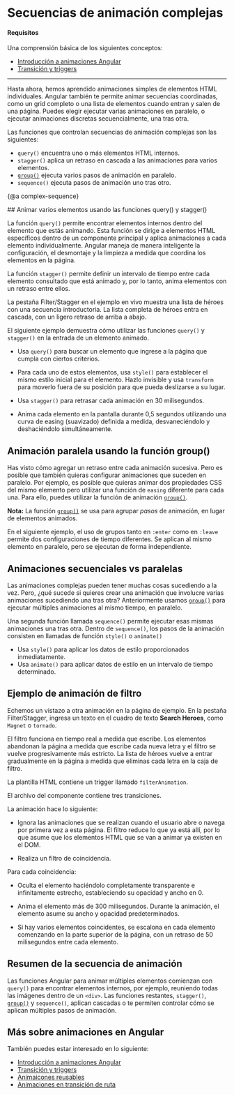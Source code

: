 # Secuencias de animación complejas

#### Requisitos

Una comprensión básica de los siguientes conceptos:

- [Introducción a animaciones Angular](guide/animations)
- [Transición y triggers](guide/transition-and-triggers)

<hr>

Hasta ahora, hemos aprendido animaciones simples de elementos HTML individuales. Angular también te permite animar secuencias coordinadas, como un grid completo o una lista de elementos cuando entran y salen de una página. Puedes elegir ejecutar varias animaciones en paralelo, o ejecutar animaciones discretas secuencialmente, una tras otra.

Las funciones que controlan secuencias de animación complejas son las siguientes:

- `query()` encuentra uno o más elementos HTML internos.
- `stagger()` aplica un retraso en cascada a las animaciones para varios elementos.
- [`group()`](api/animations/group) ejecuta varios pasos de animación en paralelo.
- `sequence()` ejecuta pasos de animación uno tras otro.

{@a complex-sequence}

## Animar varios elementos usando las funciones query() y stagger()

La función `query()` permite encontrar elementos internos dentro del elemento que estás animando. Esta función se dirige a elementos HTML específicos dentro de un componente principal y aplica animaciones a cada elemento individualmente. Angular maneja de manera inteligente la configuración, el desmontaje y la limpieza a medida que coordina los elementos en la página.

La función `stagger()` permite definir un intervalo de tiempo entre cada elemento consultado que está animado y, por lo tanto, anima elementos con un retraso entre ellos.

La pestaña Filter/Stagger en el ejemplo en vivo muestra una lista de héroes con una secuencia introductoria. La lista completa de héroes entra en cascada, con un ligero retraso de arriba a abajo.

El siguiente ejemplo demuestra cómo utilizar las funciones `query()` y `stagger()` en la entrada de un elemento animado.

- Usa `query()` para buscar un elemento que ingrese a la página que cumpla con ciertos criterios.

- Para cada uno de estos elementos, usa `style()` para establecer el mismo estilo inicial para el elemento. Hazlo invisible y usa `transform` para moverlo fuera de su posición para que pueda deslizarse a su lugar.

- Usa `stagger()` para retrasar cada animación en 30 milisegundos.

- Anima cada elemento en la pantalla durante 0,5 segundos utilizando una curva de easing (suavizado) definida a medida, desvaneciéndolo y deshaciéndolo simultáneamente.

<code-example path="animations/src/app/hero-list-page.component.ts" header="src/app/hero-list-page.component.ts" region="page-animations" language="typescript"></code-example>

## Animación paralela usando la función group()

Has visto cómo agregar un retraso entre cada animación sucesiva. Pero es posible que también quieras configurar animaciones que suceden en paralelo. Por ejemplo, es posible que quieras animar dos propiedades CSS del mismo elemento pero utilizar una función de `easing` diferente para cada una. Para ello, puedes utilizar la función de animación [`group()`](api/animations/group).

<div class="alert is-helpful">

**Nota:** La función [`group()`](api/animations/group) se usa para agrupar _pasos_ de animación, en lugar de elementos animados.

</div>

En el siguiente ejemplo, el uso de grupos tanto en `:enter` como en `:leave` permite dos configuraciones de tiempo diferentes. Se aplican al mismo elemento en paralelo, pero se ejecutan de forma independiente.

<code-example path="animations/src/app/hero-list-groups.component.ts" region="animationdef" header="src/app/hero-list-groups.component.ts (excerpt)" language="typescript"></code-example>

## Animaciones secuenciales vs paralelas

Las animaciones complejas pueden tener muchas cosas sucediendo a la vez. Pero, ¿qué sucede si quieres crear una animación que involucre varias animaciones sucediendo una tras otra? Anteriormente usamos [`group()`](api/animations/group) para ejecutar múltiples animaciones al mismo tiempo, en paralelo.

Una segunda función llamada `sequence()` permite ejecutar esas mismas animaciones una tras otra. Dentro de `sequence()`, los pasos de la animación consisten en llamadas de función `style()` o `animate()`

- Usa `style()` para aplicar los datos de estilo proporcionados inmediatamente.
- Usa `animate()` para aplicar datos de estilo en un intervalo de tiempo determinado.

## Ejemplo de animación de filtro

Echemos un vistazo a otra animación en la página de ejemplo. En la pestaña Filter/Stagger, ingresa un texto en el cuadro de texto **Search Heroes**, como `Magnet` o `tornado`.

El filtro funciona en tiempo real a medida que escribe. Los elementos abandonan la página a medida que escribe cada nueva letra y el filtro se vuelve progresivamente más estricto. La lista de héroes vuelve a entrar gradualmente en la página a medida que eliminas cada letra en la caja de filtro.

La plantilla HTML contiene un trigger llamado `filterAnimation`.

<code-example path="animations/src/app/hero-list-page.component.html" header="src/app/hero-list-page.component.html" region="filter-animations"></code-example>

El archivo del componente contiene tres transiciones.

<code-example path="animations/src/app/hero-list-page.component.ts" header="src/app/hero-list-page.component.ts" region="filter-animations" language="typescript"></code-example>

La animación hace lo siguiente:

- Ignora las animaciones que se realizan cuando el usuario abre o navega por primera vez a esta página. El filtro reduce lo que ya está allí, por lo que asume que los elementos HTML que se van a animar ya existen en el DOM.

- Realiza un filtro de coincidencia.

Para cada coincidencia:

- Oculta el elemento haciéndolo completamente transparente e infinitamente estrecho, estableciendo su opacidad y ancho en 0.

- Anima el elemento más de 300 milisegundos. Durante la animación, el elemento asume su ancho y opacidad predeterminados.

- Si hay varios elementos coincidentes, se escalona en cada elemento comenzando en la parte superior de la página, con un retraso de 50 milisegundos entre cada elemento.

## Resumen de la secuencia de animación

Las funciones Angular para animar múltiples elementos comienzan con `query()` para encontrar elementos internos, por ejemplo, reuniendo todas las imágenes dentro de un `<div>`. Las funciones restantes, `stagger()`, [`group()`](api/animations/group) y `sequence()`, aplican cascadas o te permiten controlar cómo se aplican múltiples pasos de animación.

## Más sobre animaciones en Angular

También puedes estar interesado en lo siguiente:

- [Introducción a animaciones Angular](guide/animations)
- [Transición y triggers](guide/transition-and-triggers)
- [Animaicones reusables](guide/reusable-animations)
- [Animaciones en transición de ruta](guide/route-animations)
